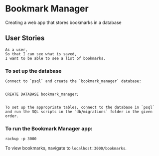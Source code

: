 # Bookmark Manager

Creating a web app that stores bookmarks in a database

## User Stories
```
As a user,
So that I can see what is saved,
I want to be able to see a list of bookmarks.
```
### To set up the database

	Connect to `psql` and create the `bookmark_manager` database:

	
	CREATE DATABASE bookmark_manager;
	

	To set up the appropriate tables, connect to the database in `psql` and run the SQL scripts in the `db/migrations` folder in the given order.

### To run the Bookmark Manager app:


	rackup -p 3000

  To view bookmarks, navigate to `localhost:3000/bookmarks`.
